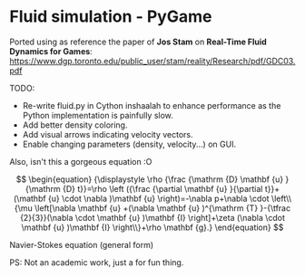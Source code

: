 # Fluid simulation - PyGame

Ported using as reference the paper of **Jos Stam** on **Real-Time Fluid Dynamics for Games**: https://www.dgp.toronto.edu/public_user/stam/reality/Research/pdf/GDC03.pdf

TODO:

- Re-write fluid.py in Cython inshaalah to enhance performance as the Python implementation is painfully slow.
- Add better density coloring.
- Add visual arrows indicating velocity vectors.
- Enable changing parameters (density, velocity...) on GUI.

Also, isn't this a gorgeous equation :O

$$
\begin{equation}
{\displaystyle \rho {\frac {\mathrm {D} \mathbf {u} }{\mathrm {D} t}}=\rho \left ({\frac {\partial \mathbf {u} }{\partial t}}+(\mathbf {u} \cdot \nabla )\mathbf {u} \right)=-\nabla p+\nabla \cdot \left\\{\mu \left[\nabla \mathbf {u} +(\nabla \mathbf {u} )^{\mathrm {T} }-{\tfrac {2}{3}}(\nabla \cdot \mathbf {u} )\mathbf {I} \right]+\zeta (\nabla \cdot \mathbf {u} )\mathbf {I} \right\\}+\rho \mathbf {g}.}
\end{equation}
$$

<p style="align:center;">Navier-Stokes equation (general form)</p>

PS: Not an academic work, just a for fun thing.
